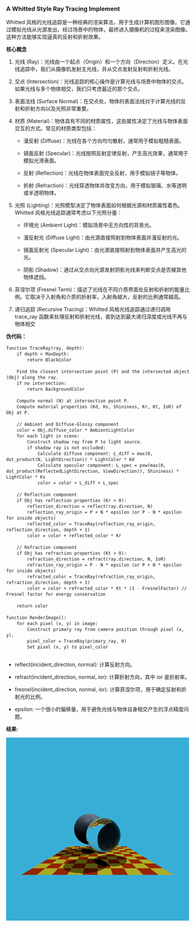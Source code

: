 
### A Whitted Style Ray Tracing Implement

Whitted 风格的光线追踪是一种经典的渲染算法，用于生成计算机图形图像。它通过模拟光线从光源发出，经过场景中的物体，最终进入摄像机的过程来渲染图像。这种方法能够实现逼真的反射和折射效果。

**核心概念**

1. 光线 (Ray)：光线由一个起点（Origin）和一个方向（Direction）定义。在光线追踪中，我们从摄像机发射主光线，并从交点发射反射和折射光线。

2. 交点 (Intersection)：光线追踪的核心操作是计算光线与场景中物体的交点。如果光线与多个物体相交，我们只考虑最近的那个交点。

3. 表面法线 (Surface Normal)：在交点处，物体的表面法线对于计算光线的反射和折射方向以及光照非常重要。

4. 材质 (Material)：物体具有不同的材质属性，这些属性决定了光线与物体表面交互的方式。常见的材质类型包括：

   + 漫反射 (Diffuse)：光线在各个方向均匀散射，通常用于模拟粗糙表面。

   + 镜面反射 (Specular)：光线按照反射定律反射，产生高光效果，通常用于模拟光滑表面。

   + 反射 (Reflection)：光线在物体表面完全反射，用于模拟镜子等物体。

   + 折射 (Refraction)：光线穿透物体并改变方向，用于模拟玻璃、水等透明或半透明物体。

5. 光照 (Lighting)：光照模型决定了物体表面如何根据光源和材质属性着色。Whitted 风格光线追踪通常考虑以下光照分量：

   + 环境光 (Ambient Light)：模拟场景中无方向性的背景光。

   + 漫反射光 (Diffuse Light)：由光源直接照射到物体表面并漫反射的光。

   + 镜面反射光 (Specular Light)：由光源直接照射到物体表面并产生高光的光。

   + 阴影 (Shadow)：通过从交点向光源发射阴影光线来判断交点是否被其他物体遮挡。

6. 菲涅尔项 (Fresnel Term)：描述了光线在不同介质界面处反射和折射的能量比例。它取决于入射角和介质的折射率，入射角越大，反射的比例通常越高。

7. 递归追踪 (Recursive Tracing)：Whitted 风格光线追踪通过递归调用 trace_ray 函数来处理反射和折射光线，直到达到最大递归深度或光线不再与物体相交

**伪代码：**

```
function TraceRay(ray, depth):
    if depth > MaxDepth:
        return BlackColor

    Find the closest intersection point (P) and the intersected object (Obj) along the ray.
    if no intersection:
        return BackgroundColor

    Compute normal (N) at intersection point P.
    Compute material properties (Kd, Ks, Shininess, Kr, Kt, IoR) of Obj at P.

    // Ambient and Diffuse-Glossy component
    color = Obj.diffuse_color * AmbientLightColor
    for each light in scene:
        Construct shadow ray from P to light source.
        if shadow ray is not occluded:
            Calculate diffuse component: L_diff = max(0, dot_product(N, LightDirection)) * LightColor * Kd
            Calculate specular component: L_spec = pow(max(0, dot_product(ReflectedLightDirection, ViewDirection)), Shininess) * LightColor * Ks
            color = color + L_diff + L_spec

    // Reflection component
    if Obj has reflection properties (Kr > 0):
        reflection_direction = reflect(ray.direction, N)
        reflection_ray_origin = P + N * epsilon (or P - N * epsilon for inside objects)
        reflected_color = TraceRay(reflection_ray_origin, reflection_direction, depth + 1)
        color = color + reflected_color * Kr

    // Refraction component
    if Obj has refraction properties (Kt > 0):
        refraction_direction = refract(ray.direction, N, IoR)
        refraction_ray_origin = P - N * epsilon (or P + N * epsilon for inside objects)
        refracted_color = TraceRay(refraction_ray_origin, refraction_direction, depth + 1)
        color = color + refracted_color * Kt * (1 - FresnelFactor) // Fresnel factor for energy conservation

    return color

function RenderImage():
    for each pixel (x, y) in image:
        Construct primary ray from camera position through pixel (x, y).
        pixel_color = TraceRay(primary_ray, 0)
        Set pixel (x, y) to pixel_color


```

+ reflect(incident_direction, normal): 计算反射方向。

+ refract(incident_direction, normal, ior): 计算折射方向，其中 ior 是折射率。

+ fresnel(incident_direction, normal, ior): 计算菲涅尔项，用于确定反射和折射光的比例。

+ epsilon: 一个很小的偏移量，用于避免光线与物体自身相交产生的浮点精度问题。

**结果:**

![output picture](render_output.png)